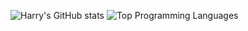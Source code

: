 ![Harry's GitHub stats](https://github-readme-stats.vercel.app/api?username=goodfelh&show_icons=true&theme=dark&hide_rank=true)
![Top Programming Languages](https://github-readme-stats.vercel.app/api/top-langs/?username=goodfelh&theme=dark&layout=donut)
